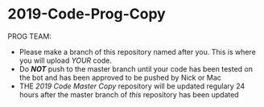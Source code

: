 # 2019-Code-Prog-Copy
PROG TEAM:
* Please make a branch of this repository named after you. This is where you will upload *YOUR* code.
* Do ***NOT*** push to the master branch until your code has been tested on the bot and has been approved to be pushed by Nick or Mac
* THE *2019 Code Master Copy* repository will be updated regulary 24 hours after the master branch of *this* repository has been updated
